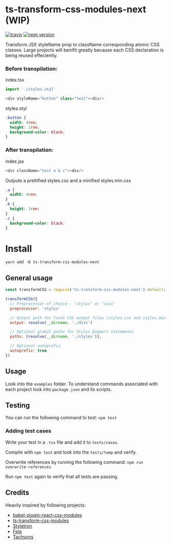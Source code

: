# ts-transform-css-modules-next (WIP)
[![travis](https://travis-ci.org/deamme/ts-transform-classcat.svg?branch=master)](https://travis-ci.org/deamme/ts-transform-classcat)
[![npm version](https://badge.fury.io/js/ts-transform-css-modules-next.svg)](https://badge.fury.io/js/ts-transform-css-modules-next)

Transform JSX styleName prop to className corresponding atomic CSS classes. Large projects will benifit greatly because each CSS declaration is being reused effeciently.

### Before transpilation:

index.tsx
```javascript
import './styles.styl'

<div styleName="button" class="test"><div/>
```
styles.styl
```css
.button {
  width: 4rem;
  height: 1rem;
  background-color: black;
}
```
### After transpilation:

index.jsx
```javascript
<div className="test a b c"><div/>
```
Outputs a prettified styles.css and a minified styles.min.css
```css
.a {
  width: 4rem;
}
.b {
  height: 1rem;
}
.c {
  background-color: black;
}
```
# Install
`yarn add -D ts-transform-css-modules-next`

## General usage
```javascript
const transformCSS = require('ts-transform-css-modules-next').default;

transformCSS({
  // Preprocessor of choice - "stylus" or "sass"
  preprocessor: 'stylus'

  // Output path for final CSS output files (styles.css and styles.min.css)
  output: resolve(__dirname, './dist')

  // Optional global paths for Stylus @import statements 
  paths: [resolve(__dirname, './styles')],

  // Optional autoprefix
  autoprefix: true
})
```

## Usage
Look into the `examples` folder.
To understand commands associated with each project look into `package.json` and its scripts.

## Testing
You can run the following command to test: `npm test`

### Adding test cases
Write your test in a `.tsx` file and add it to `tests/cases`.

Compile with `npm test` and look into the `tests/temp` and verify.

Overwrite references by running the following command: `npm run overwrite-references`

Run `npm test` again to verify that all tests are passing.

## Credits
Heavily inspired by following projects:
- [babel-plugin-react-css-modules](https://github.com/gajus/babel-plugin-react-css-modules)
- [ts-transform-css-modules](https://github.com/longlho/ts-transform-css-modules)
- [Styletron](https://github.com/rtsao/styletron)
- [Fela](https://github.com/rofrischmann/fela)
- [Tachyons](https://github.com/tachyons-css/tachyons)
